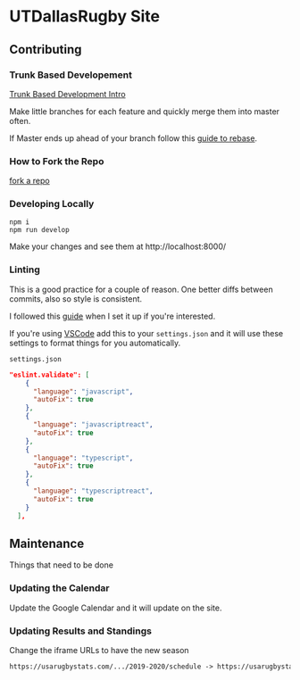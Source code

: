 # UTDallasRugby Site

## Contributing

### Trunk Based Developement

[Trunk Based Development Intro](https://trunkbaseddevelopment.com/)

Make little branches for each feature and quickly merge them into master often.

If Master ends up ahead of your branch follow this [guide to rebase](https://blog.algolia.com/master-git-rebase/).

### How to Fork the Repo

[fork a repo](https://help.github.com/en/github/getting-started-with-github/fork-a-repo)

### Developing Locally

```shell
npm i
npm run develop
```

Make your changes and see them at http://localhost:8000/

### Linting

This is a good practice for a couple of reason. One better diffs between
commits, also so style is consistent.

I followed this
[guide](https://medium.com/@stojanpeshov/how-to-setup-gatsbyjs-starter-with-typescript-eslint-prettier-269b1a0a812f)
when I set it up if you're interested.

If you're using [VSCode](https://code.visualstudio.com/) add this to your
`settings.json` and it will use these settings to format things for you automatically.

`settings.json`

```json
"eslint.validate": [
    {
      "language": "javascript",
      "autoFix": true
    },
    {
      "language": "javascriptreact",
      "autoFix": true
    },
    {
      "language": "typescript",
      "autoFix": true
    },
    {
      "language": "typescriptreact",
      "autoFix": true
    }
  ],
```

## Maintenance

Things that need to be done

### Updating the Calendar

Update the Google Calendar and it will update on the site.

### Updating Results and Standings

Change the iframe URLs to have the new season

```html
https://usarugbystats.com/.../2019-2020/schedule -> https://usarugbystats.com/.../2020-2021/schedule
```
